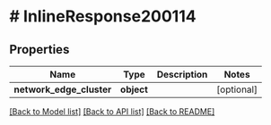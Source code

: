 # # InlineResponse200114

## Properties

Name | Type | Description | Notes
------------ | ------------- | ------------- | -------------
**network_edge_cluster** | **object** |  | [optional]

[[Back to Model list]](../../README.md#models) [[Back to API list]](../../README.md#endpoints) [[Back to README]](../../README.md)
